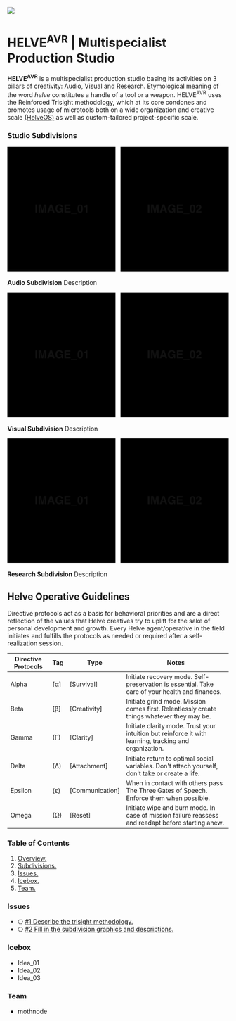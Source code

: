 ![](https://user-images.githubusercontent.com/2768053/45264520-3d0c7a00-b43e-11e8-899c-790441ae68eb.png)

<a name="overview"></a>
# HELVE<sup>AVR</sup> | Multispecialist Production Studio 

**HELVE<sup>AVR</sup>** is a multispecialist production studio basing its activities on 3 pillars of creativity: Audio, Visual and Research. Etymological meaning of the word *helve* constitutes a handle of a tool or a weapon. HELVE<sup>AVR</sup> uses the Reinforced Trisight methodology, which at its core condones and promotes usage of microtools both on a wide organization and creative scale [(HelveOS)](https://github.com/HELVE/helveOS) as well as custom-tailored project-specific scale.

<a name="divisions"></a>
### Studio Subdivisions

![](assets/readme_visuals/example-dual-gallery.png)

**Audio Subdivision** Description

![](assets/readme_visuals/example-dual-gallery.png)

**Visual Subdivision** Description

![](assets/readme_visuals/example-dual-gallery.png)

**Research Subdivision** Description

## Helve Operative Guidelines

Directive protocols act as a basis for behavioral priorities and are a direct reflection of the values that Helve creatives try to uplift for the sake of personal development and growth. Every Helve agent/operative in the field initiates and fulfills the protocols as needed or required after a self-realization session. 

Directive Protocols | Tag | Type  | Notes 
------------ | ------------- | ------------- | -------------
Alpha | [α] | [Survival] | Initiate recovery mode. Self-preservation is essential. Take care of your health and finances.
Beta | [β] | [Creativity] | Initiate grind mode. Mission comes first. Relentlessly create things whatever they may be.
Gamma | (Γ) | [Clarity] | Initiate clarity mode. Trust your intuition but reinforce it with learning, tracking and organization.
Delta | (Δ) | [Attachment] | Initiate return to optimal social variables. Don't attach yourself, don't take or create a life.
Epsilon | (ε) | [Communication] | When in contact with others pass The Three Gates of Speech. Enforce them when possible.
Omega | (Ω) | [Reset] | Initiate wipe and burn mode. In case of mission failure reassess and readapt before starting anew.

### Table of Contents
1. [Overview.](#overview)
2. [Subdivisions.](#divisions)
3. [Issues.](#issues)
4. [Icebox.](#icebox)
7. [Team.](#team)

<a name="issues"></a>
### Issues
+ ⎔ [#1 Describe the trisight methodology.](https://github.com/HELVE/helve-intro/issues/1)
+ ⎔ [#2 Fill in the subdivision graphics and descriptions.](https://github.com/HELVE/helve-intro/issues/2)

<a name="icebox"></a>
### Icebox
+ Idea_01
+ Idea_02
+ Idea_03

<a name="team"></a>
### Team

+ mothnode

